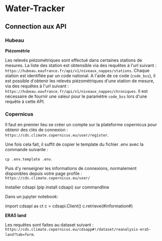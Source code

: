 # Water-Tracker

## Connection aux API
### Hubeau

**Piézométrie**

Les relevés piézométriques sont effectué dans certaines stations de mesures. La liste des station est obtensible via des requêtes à l'url suivant : `https://hubeau.eaufrance.fr/api/v1/niveaux_nappes/stations`.
Chaque station est identifiée par un code national. A l'aide de ce code (`code_bss`), il est possible d'obtenir les relevés piézométriques d'une station de mesure, via des requêtes à l'url suivant : `https://hubeau.eaufrance.fr/api/v1/niveaux_nappes/chroniques`. Il est nécessaire de fournir une valeur pour le paramètre `code_bss` lors d'une requête à cette API.

### Copernicus

Il faut en premier lieu se créer un compte sur la plateforme copernicus pour obtenir des clés de connexion : `https://cds.climate.copernicus.eu/user/register`.

Une fois cela fait, il suffit de copier le template du fichier .env avec la commande suivante :

`cp .env.template .env`.

Puis d'y renseigner les informations de connexions, normalement disponibles depuis votre page profile :
`https://cds.climate.copernicus.eu/user/`

Installer cdsapi (pip install cdsapi) sur commandline

Dans un jupyter notebook:

import cdsapi as ct
c = cdsapi.Client()
c.retrieve(#information#)

**ERA5 land**

Les requêtes sont faites au dataset suivant : `https://cds.climate.copernicus.eu/cdsapp#!/dataset/reanalysis-era5-land?tab=form`.
